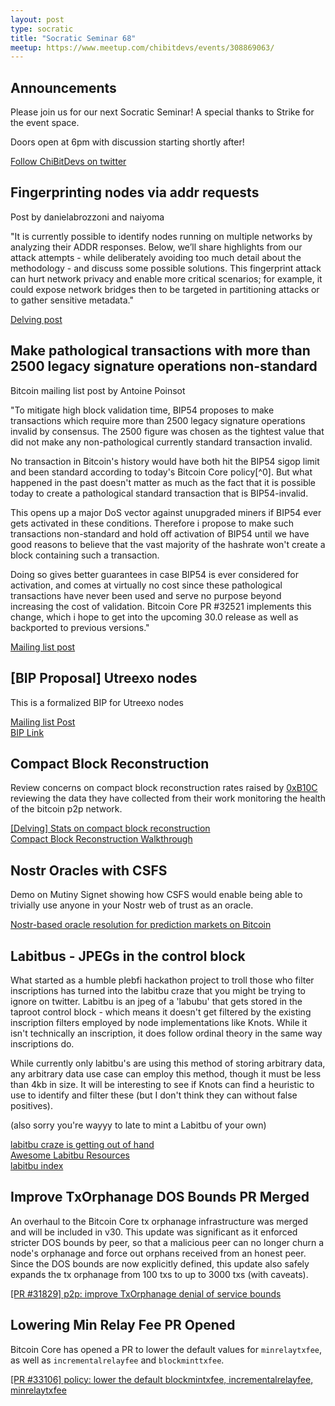 ```yaml
---
layout: post
type: socratic
title: "Socratic Seminar 68"
meetup: https://www.meetup.com/chibitdevs/events/308869063/
---
```


## Announcements

Please join us for our next Socratic Seminar! A special thanks to Strike for the event space.

Doors open at 6pm with discussion starting shortly after!

[Follow ChiBitDevs on twitter](https://x.com/chibitdevs)

## Fingerprinting nodes via addr requests

Post by danielabrozzoni and naiyoma

"It is currently possible to identify nodes running on multiple networks by analyzing their ADDR responses. 
Below, we’ll share highlights from our attack attempts - while deliberately avoiding too much detail about the methodology - and discuss some possible solutions. 
This fingerprint attack can hurt network privacy and enable more critical scenarios; for example, it could expose network bridges then to be targeted in partitioning attacks or to gather sensitive metadata."

[Delving post](https://delvingbitcoin.org/t/fingerprinting-nodes-via-addr-requests/1786)  

## Make pathological transactions with more than 2500 legacy signature operations non-standard

Bitcoin mailing list post by Antoine Poinsot

"To mitigate high block validation time, BIP54 proposes to make transactions which require more than
2500 legacy signature operations invalid by consensus. The 2500 figure was chosen as the tightest
value that did not make any non-pathological currently standard transaction invalid.

No transaction in Bitcoin's history would have both hit the BIP54 sigop limit and been standard
according to today's Bitcoin Core policy[^0]. But what happened in the past doesn't matter as much
as the fact that it is possible today to create a pathological standard transaction that is
BIP54-invalid.

This opens up a major DoS vector against unupgraded miners if BIP54 ever gets activated in these
conditions. Therefore i propose to make such transactions non-standard and hold off activation of
BIP54 until we have good reasons to believe that the vast majority of the hashrate won't create a
block containing such a transaction.

Doing so gives better guarantees in case BIP54 is ever considered for activation, and comes at
virtually no cost since these pathological transactions have never been used and serve no purpose
beyond increasing the cost of validation. Bitcoin Core PR #32521 implements this change, which i
hope to get into the upcoming 30.0 release as well as backported to previous versions."

[Mailing list post](https://groups.google.com/g/bitcoindev/c/u2Bz1Ms8_lA)

## [BIP Proposal] Utreexo nodes

This is a formalized BIP for Utreexo nodes

[Mailing list Post](https://groups.google.com/g/bitcoindev/c/W1lxBraKG_E)  
[BIP Link](https://github.com/utreexo/biptreexo)

## Compact Block Reconstruction

Review concerns on compact block reconstruction rates raised by [0xB10C](https://delvingbitcoin.org/t/stats-on-compact-block-reconstructions/1052) reviewing the data they have collected from their work monitoring the health of the bitcoin p2p network.

[[Delving] Stats on compact block reconstruction](https://delvingbitcoin.org/t/stats-on-compact-block-reconstructions/1052)  
[Compact Block Reconstruction Walkthrough](https://github.com/xstoicunicornx/bitdevs/tree/master/2508-compact_block_reconstruction_rates)

## Nostr Oracles with CSFS

Demo on Mutiny Signet showing how CSFS would enable being able to trivially use anyone in your Nostr web of trust as an oracle.

[Nostr-based oracle resolution for prediction markets on Bitcoin](https://x.com/dimahledba/status/1946223544234659877)

## Labitbus - JPEGs in the control block

What started as a humble plebfi hackathon project to troll those who filter inscriptions has turned into the labitbu craze that you might be trying to ignore on twitter. Labitbu is an jpeg of a 'labubu' that gets stored in the taproot control block - which means it doesn't get filtered by the existing inscription filters employed by node implementations like Knots. While it isn't technically an inscription, it does follow ordinal theory in the same way inscriptions do.

While currently only labitbu's are using this method of storing arbitrary data, any arbitrary data use case can employ this method, though it must be less than 4kb in size. It will be interesting to see if Knots can find a heuristic to use to identify and filter these (but I don't think they can without false positives).

(also sorry you're wayyy to late to mint a Labitbu of your own)

[labitbu craze is getting out of hand](https://x.com/mononautical/status/1951683985957851367)  
[Awesome Labitbu Resources](https://github.com/rot13maxi/awesome-labitbu)  
[labitbu index](https://x.com/mononautical/status/1953656779986125095)

## Improve TxOrphanage DOS Bounds PR Merged

An overhaul to the Bitcoin Core tx orphanage infrastructure was merged and will be included in v30. This update was significant as it enforced stricter DOS bounds by peer, so that a malicious peer can no longer churn a node's orphanage and force out orphans received from an honest peer. Since the DOS bounds are now explicitly defined, this update also safely expands the tx orphanage from 100 txs to up to 3000 txs (with caveats).

[[PR #31829] p2p: improve TxOrphanage denial of service bounds](https://github.com/bitcoin/bitcoin/pull/31829)

## Lowering Min Relay Fee PR Opened

Bitcoin Core has opened a PR to lower the default values for `minrelaytxfee`, as well as `incrementalrelayfee` and `blockminttxfee`.

[[PR #33106] policy: lower the default blockmintxfee, incrementalrelayfee, minrelaytxfee](https://github.com/bitcoin/bitcoin/pull/33106)

